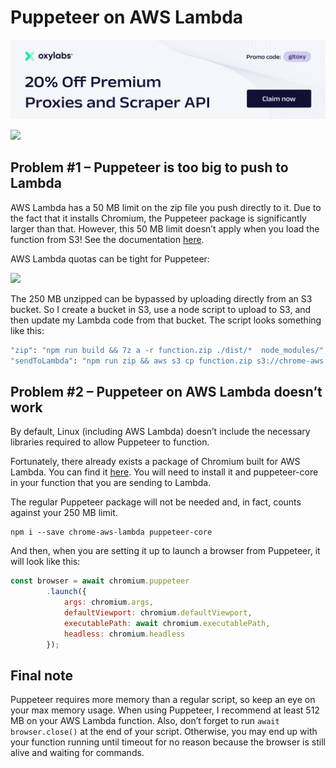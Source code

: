 # Puppeteer on AWS Lambda


[![Oxylabs promo code](https://raw.githubusercontent.com/oxylabs/product-integrations/refs/heads/master/Affiliate-Universal-1090x275.png)](https://oxylabs.go2cloud.org/aff_c?offer_id=7&aff_id=877&url_id=112)


[![](https://dcbadge.vercel.app/api/server/eWsVUJrnG5)](https://discord.gg/GbxmdGhZjq)

## Problem #1 – Puppeteer is too big to push to Lambda

AWS Lambda has a 50 MB limit on the zip file you push directly to it. Due to the fact that it installs Chromium, the Puppeteer package is significantly larger than that. However, this 50 MB limit doesn’t apply when you load the function from S3! See the documentation [here](https://docs.aws.amazon.com/lambda/latest/dg/gettingstarted-limits.html).

AWS Lambda quotas can be tight for Puppeteer:

![](https://images.prismic.io/oxylabs-sm/NDY2Y2NiY2ItY2Y5Yi00NDQ3LWEzMDAtNTM2MzQzM2U4M2Yw_depl-package.png?auto=compress,format&rect=0,0,934,200&w=934&h=200&fm=webp&q=75)

The 250 MB unzipped can be bypassed by uploading directly from an S3 bucket. So I create a bucket in S3, use a node script to upload to S3, and then update my Lambda code from that bucket. The script looks something like this:

```bash
"zip": "npm run build && 7z a -r function.zip ./dist/*  node_modules/",
"sendToLambda": "npm run zip && aws s3 cp function.zip s3://chrome-aws && rm function.zip && aws lambda update-function-code --function-name puppeteer-examples --s3-bucket chrome-aws --s3-key function.zip"
```

## Problem #2 – Puppeteer on AWS Lambda doesn’t work

By default, Linux (including AWS Lambda) doesn’t include the necessary libraries required to allow Puppeteer to function.

Fortunately, there already exists a package of Chromium built for AWS Lambda. You can find it [here](https://www.npmjs.com/package/chrome-aws-lambda). You will need to install it and puppeteer-core in your function that you are sending to Lambda. 

The regular Puppeteer package will not be needed and, in fact, counts against your 250 MB limit.

```node
npm i --save chrome-aws-lambda puppeteer-core
```

And then, when you are setting it up to launch a browser from Puppeteer, it will look like this:

```javascript
const browser = await chromium.puppeteer
        .launch({
            args: chromium.args,
            defaultViewport: chromium.defaultViewport,
            executablePath: await chromium.executablePath,
            headless: chromium.headless
        });
```

## Final note

Puppeteer requires more memory than a regular script, so keep an eye on your max memory usage. When using Puppeteer, I recommend at least 512 MB on your AWS Lambda function.
Also, don’t forget to run `await browser.close()` at the end of your script. Otherwise, you may end up with your function running until timeout for no reason because the browser is still alive and waiting for commands.
